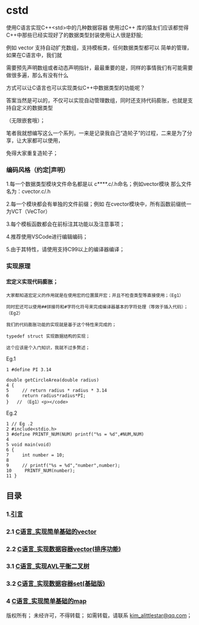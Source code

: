 # cstd
使用C语言实现C++&lt;std>中的几种数据容器
使用过C++ <STD> 库的猿友们应该都觉得 C++中那些已经实现好了的数据类型封装使用让人很是舒服;

例如 vector 支持自动扩充数组，支持模板类，任何数据类型都可以 简单的管理，如果在C语言中，我们就

需要预先声明数组或者动态声明指针，最最重要的是，同样的事情我们有可能需要做很多遍，那么有没有什么

方式可以让C语言也可以实现类似C++中数据类型的功能呢？

答案当然是可以的，不仅可以实现自动管理数组，同时还支持代码膨胀，也就是支持自定义的数据类型

（无限嵌套哦）；

笔者我就想编写这么一个系列，一来是记录我自己“造轮子”的过程，二来是为了分享，让大家都可以使用，

免得大家重复造轮子；

 

<h3>编码风格（约定|声明）</h3> 

1.每一个数据类型模块文件命名都是以 c****.c/.h命名；例如vector模块 那么文件名为：cvector.c/.h

2.每一个模块都会有单独的文件前缀；例如 在cvector模块中，所有函数前缀统一为VCT（VeCTor）

3.每个模板函数都会在前标注其功能以及注意事项；

4.推荐使用VSCode进行编辑编码； 

5.由于其特性，请使用支持C99以上的编译器编译； 

 

<h3>实现原理</h3>

  <h4>宏定义实现代码膨胀；</h4>

    大家都知道宏定义的作用就是在使用宏的位置展开宏；并且不检查类型等直接使用；（Eg1）

    同时宏还可以使用##拼接符和#字符化符号来完成编译器基本的字符处理（等效于插入代码）；（Eg2）

    我们的代码膨胀功能的实现就是基于这个特性来完成的；

    typedef struct 实现数据结构的实现；

    这个应该是个入门知识，我就不过多赘述；

 

Eg.1

    1 #define PI 3.14

    double getCircleArea(double radius)
    4 {
    5     // return radius * radius * 3.14
    6     return radius*radius*PI;
    }   // （Eg1）<p></code>
 

   Eg.2
   
    1 // Eg .2
    2 #include<stdio.h>
    3 #define PRINTF_NUM(NUM) printf("%s = %d",#NUM,NUM)
    4 
    5 void main(void)
    6 {
    7     int number = 10;
    8 
    9     // printf("%s = %d","number",number);
    10     PRINTF_NUM(number);
    11 }
    
 ## 目录

### 1.[引言](https://www.cnblogs.com/kimalittlestar/p/11703214.html)

### 2.1 [C语言_实现简单基础的vector](https://www.cnblogs.com/kimalittlestar/p/11704083.html)

### 2.2 [C语言_实现数据容器vector(排序功能)](https://www.cnblogs.com/kimalittlestar/p/11716252.html)

### 3.1 [C语言_实现AVL平衡二叉树](https://www.cnblogs.com/kimalittlestar/p/11739050.html)

### 3.2 [C语言_实现数据容器set(基础版)]()

### 4 [C语言_实现简单基础的map]()
 

版权所有； 未经许可，不得转载； 如需转载，请联系 kim_alittlestar@qq.com；
